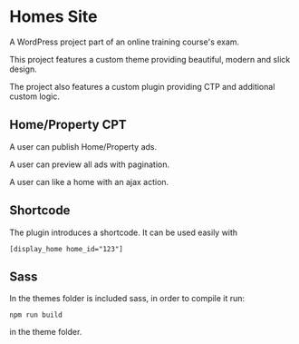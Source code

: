 # Homes Site

A WordPress project part of an online training course's exam.

This project features a custom theme providing beautiful, modern and slick design.

The project also features a custom plugin providing CTP and additional custom logic.

## Home/Property CPT

A user can publish Home/Property ads.

A user can preview all ads with pagination.

A user can like a home with an ajax action.

## Shortcode

The plugin introduces a shortcode.
It can be used easily with

`[display_home home_id="123"]`

## Sass

In the themes folder is included sass, in order to compile it run: 

`npm run build`

in the theme folder.
